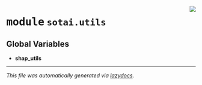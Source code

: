 <!-- markdownlint-disable -->

<a href="https://github.com/SOTAI-Labs/sotai/tree/main/sotai/utils/__init__.py"><img align="right" style="float:right;" src="https://img.shields.io/badge/-source-cccccc?style=flat-square"></a>

# <kbd>module</kbd> `sotai.utils`




**Global Variables**
---------------
- **shap_utils**




---

_This file was automatically generated via [lazydocs](https://github.com/ml-tooling/lazydocs)._
